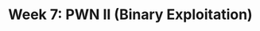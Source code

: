 ---
credit:
- Kevin
featured: false
recording: ''
tags:
- Mondern BinEXP mitigations
- PIE
- ASLR
- NX
- GOT/PLT
- RELRO
time_close: ''
time_start: '2021-10-14T19:00:00.000000Z'
title: 'Week 7: PWN II (Binary Exploitation)'
---